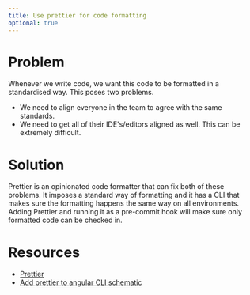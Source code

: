 ```yaml
---
title: Use prettier for code formatting
optional: true
---
```

# Problem


Whenever we write code, we want this code to be formatted in a standardised way. This poses two problems. 

- We need to align everyone in the team to agree with the same standards.
- We need to get all of their IDE's/editors aligned as well. This can be extremely difficult. 

# Solution 

Prettier is an opinionated code formatter that can fix both of these problems. It imposes a standard way of formatting and it has a CLI that makes sure the formatting happens the same way on all environments. Adding Prettier and running it as a pre-commit hook will make sure only formatted code can be checked in.

# Resources

* [Prettier](https://prettier.io/)
* [Add prettier to angular CLI schematic](https://github.com/schuchard/prettier-schematic) 
